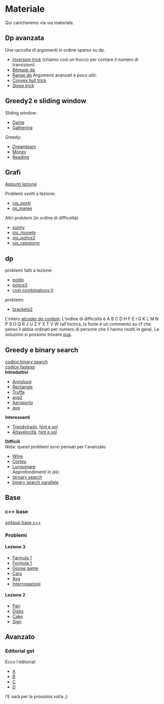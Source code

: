 # Materiale
Qui caricheremo via via materiale.

## Dp avanzata
Una raccolta di argomenti in ordine sparso su dp.
- [Inversion trick](./materiale/inversion_trick.md) (chiamo così un trucco per contare il numero di transizioni)
- [Bitmask dp](./materiale/bitmask_dp.md)
- [Range dp](./materiale/range_dp.md)
Argomenti avanzati e poco utili:
- [Convex hull trick](./materiale/cht.md)
- [Slope trick](./materiale/slope_trick.md)

## Greedy2 e sliding window
Sliding window:
- [Dante](./problemi/dante.md)
- [Gathering](./problemi/gather.md)

Greedy:
- [Dreamteam](./problemi/dreamteam.md)
- [Money](./problemi/money.md)
- [Reading](./problemi/reading.md)


## Grafi
[Appunti lezione](./materiale/grafi.md)

Problemi svolti a lezione:
 - [ois_ponti](./problemi/ois_ponti.md)
 - [oii_maree](./problemi/oii_maree.md)

Altri problemi (in ordine di difficoltà):
 - [sunny](https://training.olinfo.it/task/sunny)
 - [ois_monete](https://training.olinfo.it/task/ois_monete)
 - [ois_police2](https://training.olinfo.it/task/ois_patrol2)
 - [ois_rainstorm](https://training.olinfo.it/task/ois_rainstorm)

## dp
problemi fatti a lezione:
- [poldo](./problemi/poldo.md)
- [police3](./problemi/police3.md)
- [coin combinations II](./problemi/coin_combinations_II.md)   

problemi: 
- [brackets2](https://training.olinfo.it/task/ois_brackets2)   

L'intero [atcoder dp contest](https://atcoder.jp/contests/dp). L'ordine di difficoltà è A B C D H F E I G K L M N P S O Q R J U Z Y X T V W (all'incirca, la fonte è un commento su cf che penso li abbia ordinati per numero di persone che li hanno risolti in gara). Le soluzioni si possono trovare [qua](https://nwatx.me/post/atcoderdp).

## Greedy e binary search
[codice binary search](./materiale/binary_search.md)   
[codice fastexp](./materiale/fastexp.md)    
**Introduttivi**
- [Annoluce](https://training.olinfo.it/task/ois_annoluce)
- [Rectangle](https://training.olinfo.it/task/ois_rectangle)
- [Truffa](https://training.olinfo.it/task/ois_truffa)
- [avg2](https://training.olinfo.it/task/ois_avg2)
- [Aeroporto](https://training.olinfo.it/task/oii_aeroporto)
- [avg](https://training.olinfo.it/task/ois_avg)

**Interessanti**
- [Trendytrash](https://training.olinfo.it/task/oii_trendytrash), [hint e sol](./problemi/trendytrash.md)
- [Altavelocità](https://training.olinfo.it/task/abc_altavelocita), [hint e sol](./problemi/altavelocità.md)

**Difficili**   
Nota: questi problemi sono pensati per l'avanzato
- [Wine](https://training.olinfo.it/task/ois_wine)
- [Corteo](https://training.olinfo.it/task/oii_corteo)
- [Lungomare](https://training.olinfo.it/task/oii_lungomare)    
Approfondimenti in più:
- [ternary search](https://cp-algorithms.com/num_methods/ternary_search.html)
- [binary search parallele](https://codeforces.com/blog/entry/45578)

## Base
### c++ base
[sintassi base c++](./materiale/cpp_cheatsheet.md)
### Problemi
#### Lezione 3
- [Farmula 1](https://training.olinfo.it/task/ois_farmula1)
- [Formula 1](https://training.olinfo.it/task/ois_f1)
- [Goose game](https://training.olinfo.it/task/ois_goose)
- [Cars](https://training.olinfo.it/task/ois_cars)
- [Avg](https://training.olinfo.it/task/ois_avg)
- [Interrogazioni](https://training.olinfo.it/task/ois_interrogazioni)

#### Lezione 2
- [Pari](https://training.olinfo.it/task/pari)
- [Disks](https://training.olinfo.it/task/ois_disks)
- [Cake](https://training.olinfo.it/task/ois_cake)
- [Sign](https://training.olinfo.it/task/ois_sign)

## Avanzato
### Editorial gst
Ecco l'editorial:
- [A](./problemi/gather.md)
- [B](./problemi/money.md)
- [C](./problemi/reading.md)
- [D](./problemi/renovations.md)

l'E sarà per la prossima volta ;)
